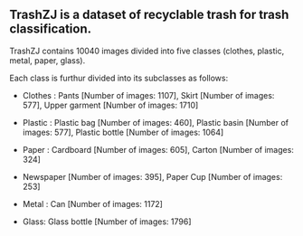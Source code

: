 ## TrashZJ is a dataset of recyclable trash for trash classification.

TrashZJ contains 10040 images divided into five classes (clothes, plastic, metal, paper, glass).

Each class is furthur divided into its subclasses as follows:

* Clothes : Pants [Number of images: 1107], Skirt [Number of images: 577], Upper garment [Number of images: 1710]

* Plastic : Plastic bag [Number of images: 460], Plastic basin [Number of images: 577], Plastic bottle [Number of images: 1064]

* Paper : Cardboard [Number of images: 605], Carton [Number of images: 324]

* Newspaper [Number of images: 395], Paper Cup [Number of images: 253]

* Metal : Can [Number of images: 1172]

* Glass: Glass bottle [Number of images: 1796]
